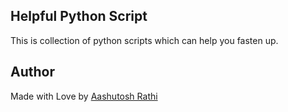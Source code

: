 ## Helpful Python Script

This is collection of python scripts which can help you fasten up.


## Author

Made with Love by [Aashutosh Rathi](https://github.com/aashutoshrathi)
